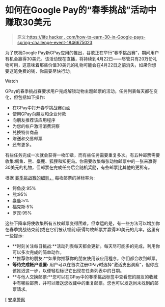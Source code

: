 # 如何在Google Pay的“春季挑战”活动中赚取30美元

> 原文:[https://life hacker . com/how-to-earn-30-in-Google-pays-spring-challenge-event-1846675023](https://lifehacker.com/how-to-earn-30-in-google-pays-spring-challenge-event-1846675023)

为了庆祝Google Pay新GPay应用的推出，谷歌正在举行“春季挑战赛”，期间用户有机会赢得30美元。该活动现在直播，将持续到4月22日——尽管只有20万份礼物可用，这意味着那些价值30美元的礼物可能会在4月22日之前消失，如果你想要这笔免费的钱，你需要尽快行动。

Watch

GPay的春季挑战赛要求用户完成解锁动物主题邮票的活动。任务列表每天都在变化，但包括如下操作:

*   在GPay中打开春季挑战赛页面
*   使用GPay向朋友和企业付款
*   向朋友推荐该应用程序
*   为您的帐户激活消费洞察
*   兑换特价商品
*   赠送和交易邮票
*   还有更多。

有些任务完成一次就会获得一枚印章，而有些任务需要重复多次。有五种邮票需要收集:鳄鱼、熊、麋鹿、狐狸和知更鸟。你需要收集每张动物邮票中的一张来赢得30美元的礼物，但邮票在完成任务后会随机奖励，有些邮票比其他的更稀有。

根据 [春季挑战赛的细则，](https://support.google.com/googlepay/answer/10580523?hl=en) 每枚邮票的掉标率为:

*   鳄鱼皮:95%
*   熊:95%
*   麋鹿:5%
*   福克斯:5%
*   罗宾:95%

这些下降率将使收集所有五枚邮票变得困难，但幸运的是，有一些方法可以增加你在春季挑战结束前(或在它们被认领前)获得每枚邮票并赢得30美元的几率。这里有一些提示:

*   **时刻关注每日挑战:**活动列表每天都会更新。每天尽可能多的完成，利用你可以多次完成的简单动作。
*   **推荐你的朋友:**如果你推荐你的朋友使用该应用程序，你们都会收到邮票。
*   **等待完成帐户设置:**
    用户可以在首次注册GPay时选择“激活支出洞察”，但你应该推迟这一步，以便轻松标记它出现在任务列表中的日期。
*   **与他人交换邮票:**您可以在GPay中的春季挑战标签中查看您的朋友的收藏中有哪些邮票，并可以赠送您收藏中的重复邮票。您也可以发送尚未找到的邮票请求。

[ [安卓警察](https://www.androidpolice.com/2021/04/11/google-wants-to-give-you-30-for-using-google-pay/)